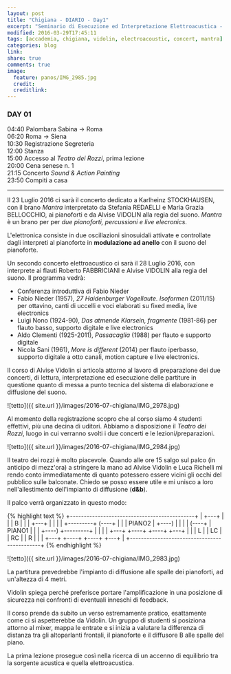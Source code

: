 ```yaml
---
layout: post
title: "Chigiana - DIARIO - Day1"
excerpt: "Seminario di Esecuzione ed Interpretazione Elettroacustica - Alvise Vidolin"
modified: 2016-03-29T17:45:11
tags: [accademia, chigiana, vidolin, electroacoustic, concert, mantra]
categories: blog
link:
share: true
comments: true
image:
  feature: panos/IMG_2985.jpg
  credit:
  creditlink:
---
```


### DAY 01

04:40 Palombara Sabina -> Roma    
06:20 Roma -> Siena    
10:30 Registrazione Segreteria    
12:00 Stanza    
15:00 Accesso al *Teatro dei Rozzi*, prima lezione    
20:00 Cena senese n. 1    
21:15 Concerto *Sound & Action Painting*    
23:50 Compiti a casa

----

Il 23 Luglio 2016 ci sarà il concerto dedicato a Karlheinz STOCKHAUSEN,
con il brano *Mantra* interpretato da Stefania REDAELLI e
Maria Grazia BELLOCCHIO, ai pianoforti e da Alvise VIDOLIN alla
regia del suono. *Mantra* è un brano per per *due pianoforti, percussioni e live elecronics*.

L'elettronica consiste in due oscillazioni sinosuidali attivate e controllate
dagli interpreti al pianoforte in **modulazione ad anello** con il suono del pianoforte.

Un secondo concerto elettroacustico ci sarà il 28 Luglio 2016, con interprete ai flauti
Roberto FABBRICIANI e Alvise VIDOLIN alla regia del suono. Il programma vedrà:

- Conferenza introduttiva di Fabio Nieder
- Fabio Nieder (1957), *27 Haidenburger Vogellaute. Isoformen* (2011/15) per ottavino, canti di uccelli e voci elaborati su fixed media, live electronics
- Luigi Nono (1924-90), *Das atmende Klarsein, fragmente* (1981-86) per flauto basso, supporto digitale e live electronics
- Aldo Clementi (1925-2011), *Passacaglia* (1988) per flauto e supporto digitale
- Nicola Sani (1961), *More is different* (2014) per flauto iperbasso, supporto digitale a otto canali, motion capture e live electronics.

Il corso di Alvise Vidolin si articola attorno al lavoro di preparazione dei due concerti, di lettura, interpretazione ed esecuzione delle partiture in questione quanto di messa a punto tecnica del sistema di elaborazione e diffusione del suono.

![tetto]({{ site.url }}/images/2016-07-chigiana/IMG_2978.jpg)

Al momento della registrazione scopro che al corso siamo 4 studenti effettivi, più una decina di uditori. Abbiamo a disposizione il *Teatro dei Rozzi*, luogo in cui verranno svolti i due concerti e le lezioni/preparazioni.

![tetto]({{ site.url }}/images/2016-07-chigiana/IMG_2984.jpg)

Il teatro dei rozzi è molto piacevole. Quando alle ore 15 salgo sul palco (in anticipo di mezz'ora) a stringere la mano ad Alvise Vidolin e Luca Richelli mi rendo conto immediatamente di quanto potessero essere vicini gli occhi del pubblico sulle balconate. Chiedo se posso essere utile e mi unisco a loro nell'allestimento dell'impianto di diffusione (**d&b**).

Il palco verrà organizzato in questo modo:

{% highlight text %}
+---------------------------------------------+
|                                       +---+ |
|                                       | B | |
|                                       +---+ |
|                                             |
|       +---------+              (----+       |
|       | PIANO2  |         +----)    |       |
|       |    (----+         |  PIANO1 |       |
|       +----)              +---------+       |
|                                             |
| +---+       +----+       +----+       +---+ |
| | L |       | LC |       | RC |       | R | |
| +---+       +----+       +----+       +---+ |
+---------------------------------------------+
{% endhighlight %}

![tetto]({{ site.url }}/images/2016-07-chigiana/IMG_2983.jpg)

La partitura prevedrebbe l'impianto di diffusione alle spalle dei pianoforti, ad un'altezza di 4 metri.

Vidolin spiega perché preferisce portare l'amplificazione in una posizione di sicurezza nei confronti di
eventuali inneschi di feedback.

Il corso prende da subito un verso estremamente pratico, esattamente come ci si aspetterebbe da Vidolin.
Un gruppo di studenti si posiziona attorno al mixer, mappa le entrate e si inizia a valutare la differenza di distanza tra gli altoparlanti frontali, il pianoforte e il diffusore B alle spalle del piano.

La prima lezione prosegue così nella ricerca di un accenno di equilibrio tra la sorgente acustica e quella elettroacustica.
